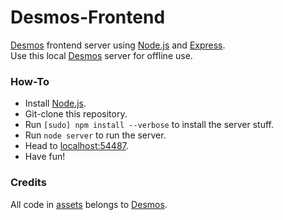 # Desmos-Frontend
[Desmos](https://www.desmos.com/) frontend server using [Node.js](http://nodejs.org/) and [Express](http://expressjs.com/).
<br>
Use this local [Desmos](https://www.desmos.com/) server for offline use.

### How-To
+ Install [Node.js](http://nodejs.org/).
+ Git-clone this repository.
+ Run `[sudo] npm install --verbose` to install the server stuff.
+ Run `node server` to run the server.
+ Head to [localhost:54487](http://localhost:54487).
+ Have fun!

### Credits
All code in [assets](./assets) belongs to [Desmos](https://www.desmos.com/).
